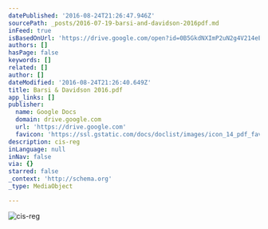```yaml
---
datePublished: '2016-08-24T21:26:47.946Z'
sourcePath: _posts/2016-07-19-barsi-and-davidson-2016pdf.md
inFeed: true
isBasedOnUrl: 'https://drive.google.com/open?id=0B5GkdNXImP2uN2g4V214eE9GLXM'
authors: []
hasPage: false
keywords: []
related: []
author: []
dateModified: '2016-08-24T21:26:40.649Z'
title: Barsi & Davidson 2016.pdf
app_links: []
publisher:
  name: Google Docs
  domain: drive.google.com
  url: 'https://drive.google.com'
  favicon: 'https://ssl.gstatic.com/docs/doclist/images/icon_14_pdf_favicon.ico'
description: cis-reg
inLanguage: null
inNav: false
via: {}
starred: false
_context: 'http://schema.org'
_type: MediaObject

---
```

![cis-reg](https://the-grid-user-content.s3-us-west-2.amazonaws.com/a3b30781-04a1-4574-ba15-de2b4b8f1a48.jpg)